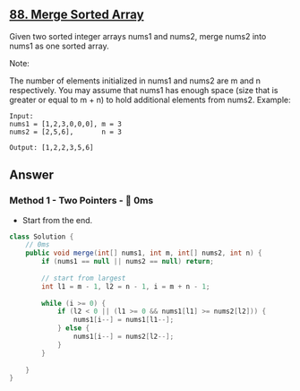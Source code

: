 ## [88. Merge Sorted Array](https://leetcode.com/problems/merge-sorted-array/)

Given two sorted integer arrays nums1 and nums2, merge nums2 into nums1 as one sorted array.

Note:

The number of elements initialized in nums1 and nums2 are m and n respectively.
You may assume that nums1 has enough space (size that is greater or equal to m + n) to hold additional elements from nums2.
Example:
```
Input:
nums1 = [1,2,3,0,0,0], m = 3
nums2 = [2,5,6],       n = 3

Output: [1,2,2,3,5,6]
```

## Answer
### Method 1 - Two Pointers - :rocket: 0ms
- Start from the end.
```java
class Solution {
    // 0ms
    public void merge(int[] nums1, int m, int[] nums2, int n) {
        if (nums1 == null || nums2 == null) return;
        
        // start from largest
        int l1 = m - 1, l2 = n - 1, i = m + n - 1;
        
        while (i >= 0) {
            if (l2 < 0 || (l1 >= 0 && nums1[l1] >= nums2[l2])) {
                nums1[i--] = nums1[l1--];
            } else {
                nums1[i--] = nums2[l2--];
            }
        }
        
    }
}
```
